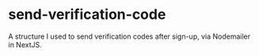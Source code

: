 # send-verification-code
A structure I used to send verification codes after sign-up, via Nodemailer in NextJS. 
